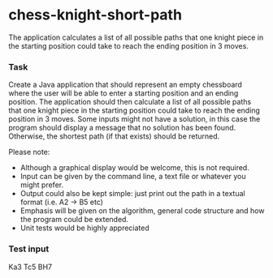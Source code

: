 # chess-knight-short-path
The application calculates a list of all possible paths that one knight piece in the starting position could take to reach the ending position in 3 moves.

### Task
Create a Java application that should represent an empty chessboard where the user will be able to enter a starting position and an ending position. The application should then calculate a list of all possible paths that one knight piece in the starting position could take to reach the ending position in 3 moves. Some inputs might not have a solution, in this case the program should display a message that no solution has been found. Otherwise, the shortest path (if that exists) should be returned.

Please note:
- Although a graphical display would be welcome, this is not required.
- Input can be given by the command line, a text file or whatever you might prefer.
- Output could also be kept simple: just print out the path in a textual format (i.e. A2 -> B5 etc)
- Emphasis will be given on the algorithm, general code structure and how the program could be extended.
- Unit tests would be highly appreciated

### Test input
Ka3 Tc5 BH7
